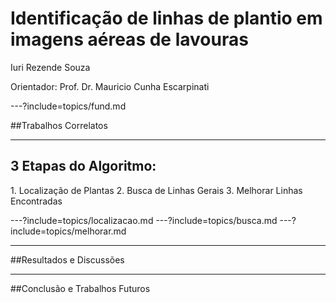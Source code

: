 # Identificação de linhas de plantio em imagens aéreas de lavouras
Iuri Rezende Souza

Orientador: Prof. Dr. Mauricio Cunha Escarpinati

---?include=topics/fund.md

##Trabalhos Correlatos

---

## 3 Etapas do Algoritmo:

<div class="fragment">
1. Localização de Plantas
2. Busca de Linhas Gerais
3. Melhorar Linhas Encontradas
</div>


---?include=topics/localizacao.md
---?include=topics/busca.md
---?include=topics/melhorar.md

---
##Resultados e Discussões

---

##Conclusão e Trabalhos Futuros
